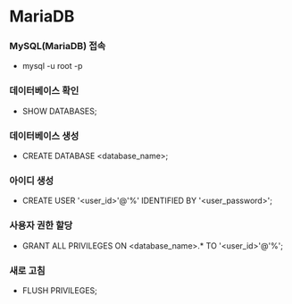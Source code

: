# MariaDB

### MySQL(MariaDB) 접속

  - mysql -u root -p

### 데이터베이스 확인

  - SHOW DATABASES;

### 데이터베이스 생성

  - CREATE DATABASE <database_name>;

### 아이디 생성

  - CREATE USER '<user_id>'@'%' IDENTIFIED BY '<user_password>';

### 사용자 권한 할당

  - GRANT ALL PRIVILEGES ON <database_name>.* TO '<user_id>'@'%';

### 새로 고침

  - FLUSH PRIVILEGES;
